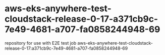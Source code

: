 # aws-eks-anywhere-test-cloudstack-release-0-17-a371cb9c-7e49-4681-a707-fa0858244948-69
repository for use with E2E test job aws-eks-anywhere-test-cloudstack-release-0-17:a371cb9c-7e49-4681-a707-fa0858244948-69
